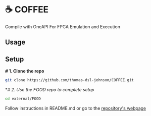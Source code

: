 # ☕ COFFEE
Compile with OneAPI For FPGA Emulation and Execution

## Usage



## Setup

**# 1. Clone the repo**

```bash
git clone https://github.com/thomas-dsl-johnson/COFFEE.git
```

**# 2. Use the FOOD repo to complete setup*
```bash
cd external/FOOD
```
Follow instructions in README.md or go to the [repository's webpage](https://github.com/thomas-dsl-johnson/FOOD#)
